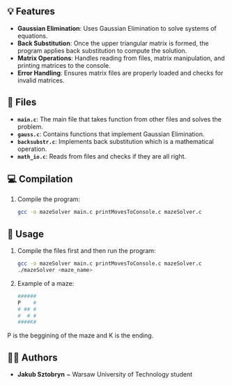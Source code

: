 ## 💡 Features
<!-- Features section listing out key capabilities of the program -->
- **Gaussian Elimination**: Uses Gaussian Elimination to solve systems of equations.
- **Back Substitution**: Once the upper triangular matrix is formed, the program applies back substitution to compute the solution.
- **Matrix Operations**: Handles reading from files, matrix manipulation, and printing matrices to the console.
- **Error Handling**: Ensures matrix files are properly loaded and checks for invalid matrices.

## 📁 Files
- **`main.c`**: The main file that takes function from other files and solves the problem.
- **`gauss.c`**: Contains functions that implement Gaussian Elimination.
- **`backsubstr.c`**: Implements back substitution which is a mathematical operation.
- **`math_io.c`**: Reads from files and checks if they are all right. 

## 💻 Compilation
1. Compile the program:
   ```bash
   gcc -o mazeSolver main.c printMovesToConsole.c mazeSolver.c

## 🔨 Usage
1. Compile the files first and then run the program:
   ```bash
   gcc -o mazeSolver main.c printMovesToConsole.c mazeSolver.c
   ./mazeSolver <maze_name>
2. Example of a maze:
   ```bash
   ######
   P    #
   # ## #
   #  # #
   ####K#
P is the beggining of the maze and K is the ending.    
   

## 🙋‍♂️ Authors
- **Jakub Sztobryn** ~ Warsaw University of Technology student
